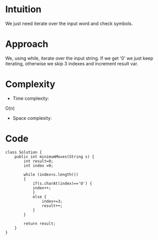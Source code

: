 # Intuition
<!-- Describe your first thoughts on how to solve this problem. -->
We just need iterate over the input word and check symbols.
# Approach
<!-- Describe your approach to solving the problem. -->
We, using while, iterate over the input string. If we get '0' we just keep iterating, otherwise we skip 3 indexes and increment result var.
# Complexity
- Time complexity:
<!-- Add your time complexity here, e.g. $$O(n)$$ -->
O(n)
- Space complexity:
<!-- Add your space complexity here, e.g. $$O(n)$$ -->

# Code
```
class Solution {
    public int minimumMoves(String s) {
        int result=0;
        int index =0;

        while (index<s.length())
        {
            if(s.charAt(index)=='O') {
            index++;
            }
            else {
                index+=3;
                result++;
            }
        }

        return result;
    }
}
```